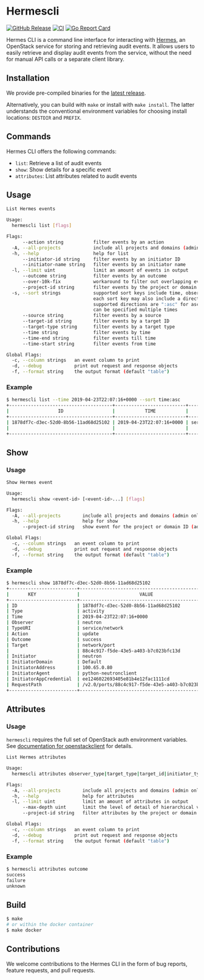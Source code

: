 # Hermescli

[![GitHub Release](https://img.shields.io/github/v/release/sapcc/hermescli)](https://github.com/sapcc/hermescli/releases/latest)
[![CI](https://github.com/sapcc/hermescli/actions/workflows/ci.yaml/badge.svg)](https://github.com/sapcc/hermescli/actions/workflows/ci.yaml)
[![Go Report Card](https://goreportcard.com/badge/github.com/sapcc/hermescli)](https://goreportcard.com/report/github.com/sapcc/hermescli)

Hermes CLI is a command line interface for interacting with [Hermes](https://github.com/sapcc/hermes), an OpenStack service for storing and retrieving audit events. It allows users to easily retrieve and display audit events from the service, without the need for manual API calls or a separate client library.

## Installation

We provide pre-compiled binaries for the [latest release](https://github.com/sapcc/hermescli/releases/latest).

Alternatively, you can build with `make` or install with `make install`. The latter
understands the conventional environment variables for choosing install locations:
`DESTDIR` and `PREFIX`.

## Commands

Hermes CLI offers the following commands:

- `list`: Retrieve a list of audit events
- `show`: Show details for a specific event
- `attributes`: List attributes related to audit events

## Usage

```sh
List Hermes events

Usage:
  hermescli list [flags]

Flags:
      --action string           filter events by an action
  -A, --all-projects            include all projects and domains (admin only) (alias for --project-id '*')
  -h, --help                    help for list
      --initiator-id string     filter events by an initiator ID
      --initiator-name string   filter events by an initiator name
  -l, --limit uint              limit an amount of events in output
      --outcome string          filter events by an outcome
      --over-10k-fix            workaround to filter out overlapping events for > 10k total events (default true)
      --project-id string       filter events by the project or domain ID (admin only)
  -s, --sort strings            supported sort keys include time, observer_type, target_type, target_id, initiator_type, initiator_id, outcome and action
                                each sort key may also include a direction suffix
                                supported directions are ":asc" for ascending and ":desc" for descending
                                can be specified multiple times
      --source string           filter events by a source
      --target-id string        filter events by a target ID
      --target-type string      filter events by a target type
      --time string             filter events by time
      --time-end string         filter events till time
      --time-start string       filter events from time

Global Flags:
  -c, --column strings   an event column to print
  -d, --debug            print out request and response objects
  -f, --format string    the output format (default "table")
```

### Example

```sh
$ hermescli list --time 2019-04-23T22:07:16+0000 --sort time:asc
+--------------------------------------+--------------------------+-----------------+--------+---------+--------------------------------------+-----------+
|                  ID                  |           TIME           |     SOURCE      | ACTION | OUTCOME |                TARGET                | INITIATOR |
+--------------------------------------+--------------------------+-----------------+--------+---------+--------------------------------------+-----------+
| 1878df7c-d3ec-52d0-8b56-11ad68d25102 | 2019-04-23T22:07:16+0000 | service/network | update | success | network/port                         | neutron   |
|                                      |                          |                 |        |         | 88c4c917-f5de-43e5-a403-b7c023bfc13d |           |
+--------------------------------------+--------------------------+-----------------+--------+---------+--------------------------------------+-----------+
```

## Show

### Usage

```sh
Show Hermes event

Usage:
  hermescli show <event-id> [<event-id>...] [flags]

Flags:
  -A, --all-projects        include all projects and domains (admin only) (alias for --project-id '*')
  -h, --help                help for show
      --project-id string   show event for the project or domain ID (admin only)

Global Flags:
  -c, --column strings   an event column to print
  -d, --debug            print out request and response objects
  -f, --format string    the output format (default "table")
```

### Example

```sh
$ hermescli show 1878df7c-d3ec-52d0-8b56-11ad68d25102
+-------------------------+--------------------------------------------------+
|       KEY               |                      VALUE                       |
+-------------------------+--------------------------------------------------+
| ID                      | 1878df7c-d3ec-52d0-8b56-11ad68d25102             |
| Type                    | activity                                         |
| Time                    | 2019-04-23T22:07:16+0000                         |
| Observer                | neutron                                          |
| TypeURI                 | service/network                                  |
| Action                  | update                                           |
| Outcome                 | success                                          |
| Target                  | network/port                                     |
|                         | 88c4c917-f5de-43e5-a403-b7c023bfc13d             |
| Initiator               | neutron                                          |
| InitiatorDomain         | Default                                          |
| InitiatorAddress        | 100.65.0.80                                      |
| InitiatorAgent          | python-neutronclient                             |
| InitiatorAppCredential  | ee1246022693405e81b4e12fac1111cd                 |
| RequestPath             | /v2.0/ports/88c4c917-f5de-43e5-a403-b7c023bfc13d |
+-------------------------+--------------------------------------------------+
```

## Attributes

### Usage

`hermescli` requires the full set of OpenStack auth environment
variables. See [documentation for openstackclient](https://docs.openstack.org/python-openstackclient/latest/cli/man/openstack.html) for details.

```sh
List Hermes attributes

Usage:
  hermescli attributes observer_type|target_type|target_id|initiator_type|initiator_id|initiator_name|action|outcome [flags]

Flags:
  -A, --all-projects        include all projects and domains (admin only) (alias for --project-id '*')
  -h, --help                help for attributes
  -l, --limit uint          limit an amount of attributes in output
      --max-depth uint      limit the level of detail of hierarchical values
      --project-id string   filter attributes by the project or domain ID (admin only)

Global Flags:
  -c, --column strings   an event column to print
  -d, --debug            print out request and response objects
  -f, --format string    the output format (default "table")
```

### Example

```sh
$ hermescli attributes outcome
success
failure
unknown
```

## Build

```sh
$ make
# or within the docker container
$ make docker
```

## Contributions

We welcome contributions to the Hermes CLI in the form of bug reports, feature requests, and pull requests.
